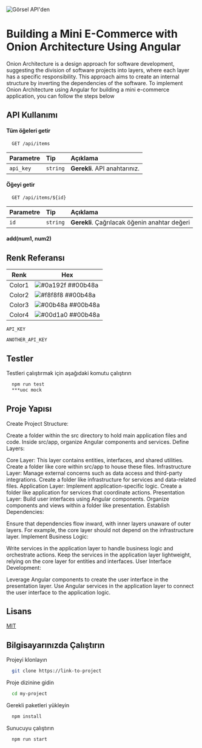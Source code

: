 ![Görsel API'den](/photo-images/apison.png)

# Building a Mini E-Commerce with Onion Architecture Using Angular


Onion Architecture is a design approach for software development, suggesting the division of software projects into layers, where each layer has a specific responsibility. This approach aims to create an internal structure by inverting the dependencies of the software. To implement Onion Architecture using Angular for building a mini e-commerce application, you can follow the steps below



## API Kullanımı

#### Tüm öğeleri getir

```http
  GET /api/items
```

| Parametre | Tip     | Açıklama                |
| :-------- | :------- | :------------------------- |
| `api_key` | `string` | **Gerekli**. API anahtarınız. |

#### Öğeyi getir

```http
  GET /api/items/${id}
```

| Parametre | Tip     | Açıklama                       |
| :-------- | :------- | :-------------------------------- |
| `id`      | `string` | **Gerekli**. Çağrılacak öğenin anahtar değeri |

#### add(num1, num2)

  ## Renk Referansı

| Renk             | Hex                                                                |
| ----------------- | ------------------------------------------------------------------ |
| Color1 | ![#0a192f](https://via.placeholder.com/10/0a192f?text=+) ##00b48a |
| Color2| ![#f8f8f8](https://via.placeholder.com/10/f8f8f8?text=+) ##00b48a |
| Color3 | ![#00b48a](https://via.placeholder.com/10/00b48a?text=+) ##00b48a |
| Color4 | ![#00d1a0](https://via.placeholder.com/10/00b48a?text=+) ##00b48a | 

`API_KEY`

`ANOTHER_API_KEY`

  
## Testler

Testleri çalıştırmak için aşağıdaki komutu çalıştırın

```bash
  npm run test
  ***uoc mock
```
## Proje Yapısı

Create Project Structure:

Create a folder within the src directory to hold main application files and code.
Inside src/app, organize Angular components and services.
Define Layers:

Core Layer: This layer contains entities, interfaces, and shared utilities. Create a folder like core within src/app to house these files.
Infrastructure Layer: Manage external concerns such as data access and third-party integrations. Create a folder like infrastructure for services and data-related files.
Application Layer: Implement application-specific logic. Create a folder like application for services that coordinate actions.
Presentation Layer: Build user interfaces using Angular components. Organize components and views within a folder like presentation.
Establish Dependencies:

Ensure that dependencies flow inward, with inner layers unaware of outer layers.
For example, the core layer should not depend on the infrastructure layer.
Implement Business Logic:

Write services in the application layer to handle business logic and orchestrate actions.
Keep the services in the application layer lightweight, relying on the core layer for entities and interfaces.
User Interface Development:

Leverage Angular components to create the user interface in the presentation layer.
Use Angular services in the application layer to connect the user interface to the application logic.

  
## Lisans

[MIT](https://choosealicense.com/licenses/mit/)

  


    
## Bilgisayarınızda Çalıştırın

Projeyi klonlayın

```bash
  git clone https://link-to-project
```

Proje dizinine gidin

```bash
  cd my-project
```

Gerekli paketleri yükleyin

```bash
  npm install
```

Sunucuyu çalıştırın

```bash
  npm run start
```

  